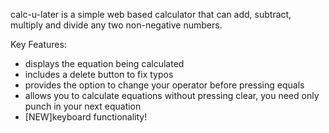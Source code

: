 calc-u-later is a simple web based calculator that can add, subtract, multiply and divide any two non-negative numbers.

Key Features:
- displays the equation being calculated
- includes a delete button to fix typos
- provides the option to change your operator before pressing equals
- allows you to calculate equations without pressing clear, you need only punch in your next equation
- [NEW]keyboard functionality!
